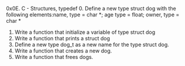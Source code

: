 0x0E. C - Structures, typedef
0. Define a new type struct dog with the following elements:name, type = char *; age type = float; owner, type = char *
1. Write a function that initialize a variable of type struct dog
2. Write a function that prints a struct dog
3. Define a new type dog_t as a new name for the type struct dog.
4. Write a function that creates a new dog.
5. Write a function that frees dogs.

